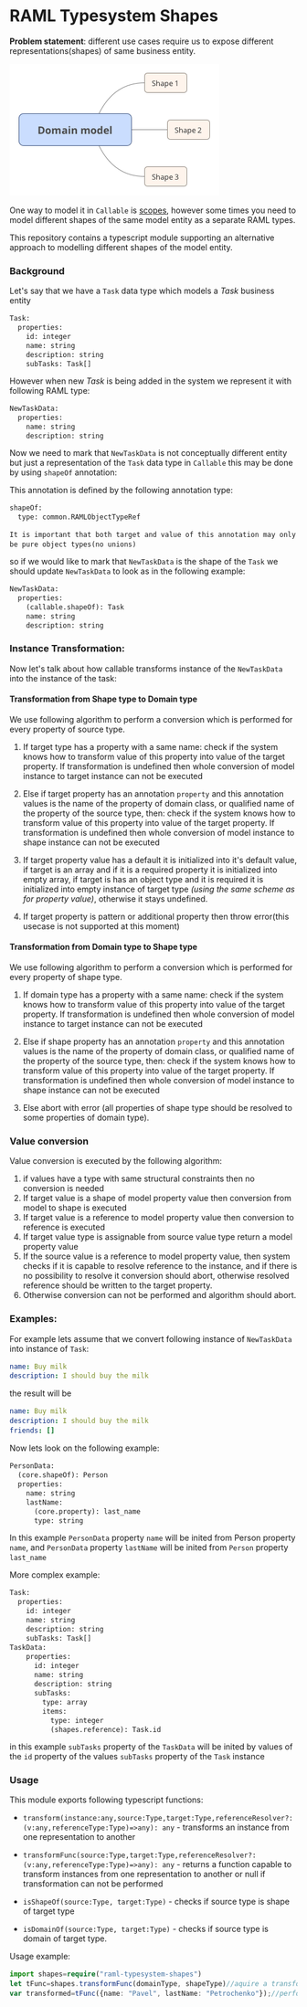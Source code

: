 # RAML Typesystem Shapes

**Problem statement**: different use cases require us to expose different representations(shapes) of same business entity. 

![Diagram](Domain_model.png)

One way to model it in `Callable` is [scopes](scopes.md), however some times you need to model different shapes 
of the same model entity as a separate RAML types.

This repository contains a typescript module supporting an alternative approach to modelling different shapes of the model entity.

### Background

Let's say that we have a `Task` data type which models a *Task* business entity   

```raml
Task:
  properties:
    id: integer
    name: string
    description: string
    subTasks: Task[]
```

However when new *Task* is being added in the system we represent it with following RAML type:   

```raml
NewTaskData:
  properties:
    name: string
    description: string
```

Now we need to mark that `NewTaskData` is not conceptually different entity but just a representation of the `Task` data type
in `Callable` this may be done by using `shapeOf` annotation:

This annotation is defined by the following annotation type: 

```raml
shapeOf:
  type: common.RAMLObjectTypeRef  
```

`It is important that both target and value of this annotation may only be pure object types(no unions)`  

so if we would like to mark that `NewTaskData` is the shape of the `Task` we should
update `NewTaskData` to look as in the following example:
 
```raml
NewTaskData:
  properties:
    (callable.shapeOf): Task
    name: string
    description: string
```
### Instance Transformation:

Now let's talk about how callable transforms instance of the `NewTaskData` into the instance of the task: 

#### Transformation from Shape type to Domain type

We use following algorithm to perform a conversion which is performed for every property 
of source type.

1. If target type has a property with a same name: check if the system knows how to transform value of this
property into value of the target property. If transformation is undefined then whole conversion of model instance to 
target instance can not be executed

2. Else if target property has an annotation `property` and this annotation values is the name of the property
of domain class, or qualified name of the property of the source type, then: check if the system knows how to transform value of this
property into value of the target property. If transformation is undefined then whole conversion of model instance to 
shape instance can not be executed

3. If target property value has a default it is initialized into it's default value, if target is an array and if it is a required property 
it is initialized into empty array, if target is has an object type and it is required it is initialized into empty instance of 
target type *(using the same scheme as for property value)*, otherwise it stays undefined.

4. If target property is pattern or additional property then throw error(this usecase is not  supported at this moment)


#### Transformation from Domain type to Shape type

We use following algorithm to perform a conversion which is performed for every property 
of shape type.

1. If domain type has a property with a same name: check if the system knows how to transform value of this
property into value of the target property. If transformation is undefined then whole conversion of model instance to 
target instance can not be executed

2. Else if shape property has an annotation `property` and this annotation values is the name of the property
of domain class, or qualified name of the property of the source type, then: check if the system knows how to transform value of this
property into value of the target property. If transformation is undefined then whole conversion of model instance to 
shape instance can not be executed

3. Else abort with error (all properties of shape type should be resolved to some properties of domain type).


### Value conversion

Value conversion is executed by the following algorithm: 

1. if values have a type with same structural constraints then no conversion is needed
2. If target value is a shape of model property value then conversion from model to shape is executed
3. If target value is a reference to model property value then conversion to reference is executed
4. If target value type is assignable from source value type return a model property value 
5. If the source value is a reference to model property value, then system checks if it is capable to resolve reference to the instance,
   and if there is no possibility to resolve it conversion should abort, otherwise resolved reference should be written to the target property.
6. Otherwise conversion can not be performed and algorithm should abort.

### Examples:

For example lets assume that we convert following instance of `NewTaskData` into instance of `Task`: 

```yaml
name: Buy milk
description: I should buy the milk
```

the result will be 

```yaml
name: Buy milk
description: I should buy the milk
friends: []
```

Now lets look on the following example:

```raml
PersonData:
  (core.shapeOf): Person
  properties:
    name: string
    lastName:
      (core.property): last_name
      type: string

```

In this example `PersonData` property `name` will be inited from Person property `name`, and `PersonData` property
 `lastName` will be inited from `Person` property `last_name`
 
More complex example:

```raml
Task:
  properties:
    id: integer
    name: string
    description: string
    subTasks: Task[]
TaskData:
    properties:
      id: integer
      name: string
      description: string
      subTasks: 
        type: array
        items:
          type: integer
          (shapes.reference): Task.id        
```

in this example `subTasks` property of the `TaskData` will be inited by values of the `id` property of the values `subTasks`
property of the `Task` instance

### Usage

This module exports following typescript functions:

* `transform(instance:any,source:Type,target:Type,referenceResolver?: (v:any,referenceType:Type)=>any): any` - transforms an instance from one representation to another

* `transformFunc(source:Type,target:Type,referenceResolver?: (v:any,referenceType:Type)=>any): any` - returns a function capable to transform instances from one representation to another or null if transformation can not be performed

* `isShapeOf(source:Type, target:Type)` - checks if source type is shape of target type

* `isDomainOf(source:Type, target:Type)` - checks if source type is domain of target type.

Usage example:

```typescript
import shapes=require("raml-typesystem-shapes")
let tFunc=shapes.transformFunc(domainType, shapeType)//aquire a transformation function
var transformed=tFunc({name: "Pavel", lastName: "Petrochenko"});//perform transformation
```